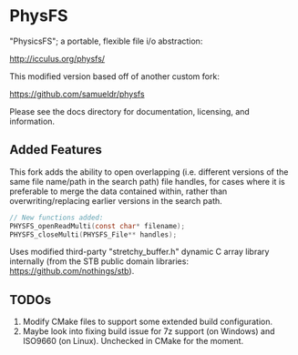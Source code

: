 # PhysFS

"PhysicsFS"; a portable, flexible file i/o abstraction:

  http://icculus.org/physfs/
  
 This modified version based off of another custom fork:

  https://github.com/samueldr/physfs

Please see the docs directory for documentation, licensing, and information.

## Added Features

This fork adds the ability to open overlapping (i.e. different versions of the same file name/path in the search path) file handles, for cases where it is preferable to merge the data contained within, rather than overwriting/replacing earlier versions in the search path.

```c
// New functions added:
PHYSFS_openReadMulti(const char* filename);
PHYSFS_closeMulti(PHYSFS_File** handles);
```

Uses modified third-party "stretchy_buffer.h" dynamic C array library internally (from the STB public domain libraries: https://github.com/nothings/stb).

## TODOs

1. Modify CMake files to support some extended build configuration.
2. Maybe look into fixing build issue for 7z support (on Windows) and ISO9660 (on Linux). Unchecked in CMake for the moment.
